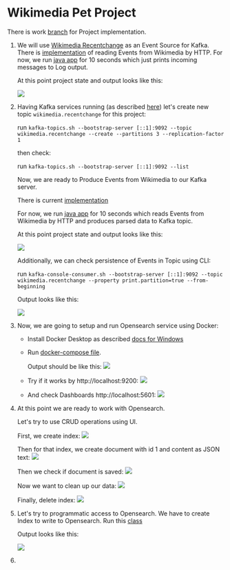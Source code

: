 # Wikimedia Pet Project

There is work [branch](https://github.com/Yevhen-Tkachenko-1/Apache-Kafka-Demo/tree/project/wikimedia-recentchange-processor)
for Project implementation.

1. We will use [Wikimedia Recentchange](https://stream.wikimedia.org/v2/stream/recentchange)
   as an Event Source for Kafka.
   There is [implementation](https://github.com/Yevhen-Tkachenko-1/Apache-Kafka-Demo/commit/a250c65850f8c1aa65a9cdb7bdab1811fbc9f0b0)
   of reading Events from Wikimedia by HTTP. 
   For now, we run [java app](Recentchange-Producer-Microservice/src/main/java/yevhent/project/wikimedia/producer/WikimediaProducerMicroservice.java)
   for 10 seconds which just prints incoming messages to Log output.
   
   At this point project state and output looks like this:

   ![](picture/1.PNG)

2. Having Kafka services running (as described [here](../README.md))
   let's create new topic `wikimedia.recentchange` for this project:

   run `kafka-topics.sh --bootstrap-server [::1]:9092 --topic wikimedia.recentchange --create --partitions 3 --replication-factor 1`

   then check:

   run `kafka-topics.sh --bootstrap-server [::1]:9092 --list`

   Now, we are ready to Produce Events from Wikimedia to our Kafka server.

   There is current [implementation](https://github.com/Yevhen-Tkachenko-1/Apache-Kafka-Demo/commit/3b0ee6dabebb2a9819874c379e08e2317ff8bf18)

   For now, we run [java app](Recentchange-Producer-Microservice/src/main/java/yevhent/project/wikimedia/producer/WikimediaProducerMicroservice.java)
   for 10 seconds which reads Events from Wikimedia by HTTP and produces parsed data to Kafka topic.

   At this point project state and output looks like this:

   ![](picture/2.1.PNG)
   
   Additionally, we can check persistence of Events in Topic using CLI:

   run `kafka-console-consumer.sh --bootstrap-server [::1]:9092 --topic wikimedia.recentchange --property print.partition=true --from-beginning`

   Output looks like this:

   ![](picture/2.2.PNG)

3. Now, we are going to setup and run Opensearch service using Docker:
 
   - Install Docker Desktop as described [docs for Windows](https://docs.docker.com/desktop/install/windows-install/)
   - Run [docker-compose file](Recentchange-Consumer-Microservice/docker-compose.yml). 
     
     Output should be like this:
     ![](picture/3.PNG)

   - Try if it works by http://localhost:9200:
   ![](picture/4.PNG)
   - And check Dashboards http://localhost:5601:
   ![](picture/5.0.PNG)

4. At this point we are ready to work with Opensearch. 
    
   Let's try to use CRUD operations using UI.

   First, we create index:
   ![](picture/5.1.PNG)
  
   Then for that index, we create document with id 1 and content as JSON text: 
   ![](picture/5.2.PNG)
   
   Then we check if document is saved:
   ![](picture/5.3.PNG)
   
   Now we want to clean up our data:
   ![](picture/5.4.PNG)
   
   Finally, delete index:
   ![](picture/5.5.PNG)

5. Let's try to programmatic access to Opensearch. 
   We have to create Index to write to Opensearch.
   Run this [class](Recentchange-Consumer-Microservice/src/main/java/yevhent/project/wikimedia/OpensearchInitializer.java)

   Output looks like this:

   ![](picture/6.PNG)

6. 



     
   